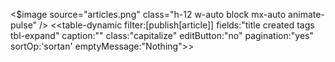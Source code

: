 <$image source="articles.png" class="h-12 w-auto block mx-auto animate-pulse" />
<<table-dynamic filter:[publish[article]] fields:"title created tags tbl-expand" caption:"" class:"capitalize" editButton:"no" pagination:"yes" sortOp:'sortan' emptyMessage:"Nothing">>